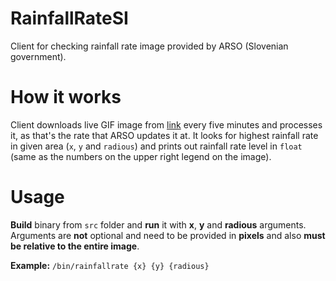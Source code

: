 # RainfallRateSI
Client for checking rainfall rate image provided by ARSO (Slovenian government).

# How it works
Client downloads live GIF image from <a href="http://www.arso.gov.si/vreme/napovedi%20in%20podatki/radar_anim.gif">link</a> every five minutes and processes it, as that's the rate that ARSO updates it at. It looks for highest rainfall rate in given area (`x`, `y` and `radious`) and prints out rainfall rate level in `float` (same as the numbers on the upper right legend on the image).

# Usage
**Build** binary from `src` folder and **run** it with **x**, **y** and **radious** arguments. Arguments are **not** optional and need to be provided in **pixels** and also **must be relative to the entire image**. 

**Example:** ```/bin/rainfallrate {x} {y} {radious}```

